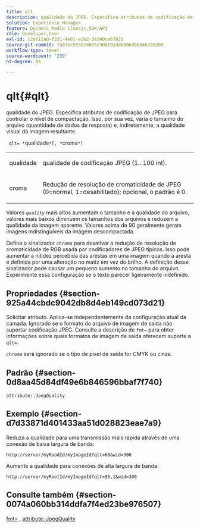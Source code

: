 ```yaml
---
title: qlt
description: qualidade do JPEG. Especifica atributos de codificação de JPEG para controlar o nível de compactação. Isso, por sua vez, varia o tamanho do arquivo (quantidade de dados de resposta) e, indiretamente, a qualidade visual da imagem resultante.
solution: Experience Manager
feature: Dynamic Media Classic,SDK/API
role: Developer,User
exl-id: c2a611a8-f331-4e01-a262-34340ce67b21
source-git-commit: 7a07ec9550c0685c908191dd6806d5b84678820d
workflow-type: tm+mt
source-wordcount: '239'
ht-degree: 0%

---
```


# qlt{#qlt}

qualidade do JPEG. Especifica atributos de codificação de JPEG para controlar o nível de compactação. Isso, por sua vez, varia o tamanho do arquivo (quantidade de dados de resposta) e, indiretamente, a qualidade visual da imagem resultante.

` qlt= *`qualidade`*[, *`croma`*]`

<table id="simpletable_FB8090D4BEBF42FD83A64A7AAB6D7F92"> 
 <tr class="strow"> 
  <td class="stentry"> <p> <span class="varname"> qualidade </span> </p> </td> 
  <td class="stentry"> <p>qualidade de codificação JPEG (1...100 int). </p> </td> 
 </tr> 
 <tr class="strow"> 
  <td class="stentry"> <p> <span class="varname"> croma </span> </p> </td> 
  <td class="stentry"> <p>Redução de resolução de cromaticidade de JPEG (0=normal, 1=desabilitado); opcional, o padrão é 0. </p> </td> 
 </tr> 
</table>

Valores *`quality`* mais altos aumentam o tamanho e a qualidade do arquivo, valores mais baixos diminuem os tamanhos dos arquivos e reduzem a qualidade da imagem aparente. Valores acima de 90 geralmente geram imagens indistinguíveis da imagem descompactada.

Defina o sinalizador *`chroma`* para desativar a redução de resolução de cromaticidade de RGB usada por codificadores de JPEG típicos. Isso pode aumentar a nitidez percebida das arestas em uma imagem quando a aresta é definida por uma alteração no matiz em vez do brilho. A definição desse sinalizador pode causar um pequeno aumento no tamanho do arquivo. Experimente essa configuração se o texto parecer ligeiramente indefinido.

## Propriedades {#section-925a44cbdc9042db8d4eb149cd073d21}

Solicitar atributo. Aplica-se independentemente da configuração atual da camada. Ignorado se o formato do arquivo de imagem de saída não suportar codificação JPEG. Consulte a descrição de `fmt=` para obter informações sobre quais formatos de imagem de saída oferecem suporte a `qlt=`.

*`chroma`* será ignorado se o tipo de pixel de saída for CMYK ou cinza.

## Padrão {#section-0d8aa45d84df49e6b846596bbaf7f740}

`attribute::JpegQuality`

## Exemplo {#section-d7d33871d401433aa51d028823eae7a9}

Reduza a qualidade para uma transmissão mais rápida através de uma conexão de baixa largura de banda:

`http://server/myRoodId/myImageId?qlt=60&wid=300`

Aumente a qualidade para conexões de alta largura de banda:

`http://server/myRootId/myImageId?qlt=95,1&wid=300`

## Consulte também {#section-0074a060bb314ddfa7f4ed23be976507}

[fmt=](../../../../../is-api/http-ref/image-serving-api-ref/c-http-protocol-reference/c-command-reference/r-is-http-fmt.md#reference-cdf10043423b45ba9fe15157fb3ae37a) , [attribute::JpegQuality](../../../../../is-api/image-catalog/image-serving-api-ref/c-image-catalog-reference/c-attributes-reference/r-jpegquality.md#reference-4a879e7c46024c8a898a9fd226f9eb09)
